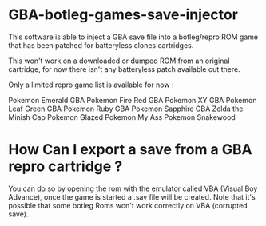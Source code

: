 # GBA-botleg-games-save-injector

This software is able to inject a GBA save file into a botleg/repro ROM game that has been patched for batteryless clones cartridges.

This won't work on a downloaded or dumped ROM from an original cartridge, for now there isn't any batteryless patch available out there.


Only a limited repro game list is available for now :

Pokemon Emerald GBA
Pokemon Fire Red GBA
Pokemon XY GBA
Pokemon Leaf Green GBA
Pokemon Ruby GBA
Pokemon Sapphire GBA 
Zelda the Minish Cap
Pokemon Glazed
Pokemon My Ass
Pokemon Snakewood


# How Can I export a save from a GBA repro cartridge ?

You can do so by opening the rom with the emulator called VBA (Visual Boy Advance), once the game is started a .sav file will be created.
Note that it's possible that some botleg Roms won't work correctly on VBA (corrupted save).
